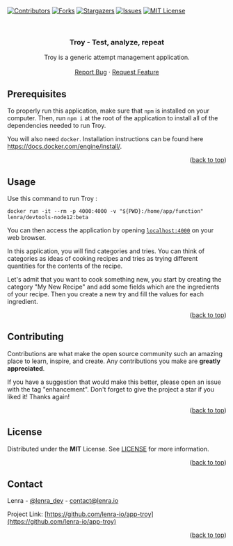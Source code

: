 <div id="top"></div>
<!--
*** This README was created with https://github.com/othneildrew/Best-README-Template
-->



<!-- PROJECT SHIELDS -->
[![Contributors][contributors-shield]][contributors-url]
[![Forks][forks-shield]][forks-url]
[![Stargazers][stars-shield]][stars-url]
[![Issues][issues-shield]][issues-url]
[![MIT License][license-shield]][license-url]



<!-- PROJECT LOGO -->
<br />
<div align="center">

<h3 align="center">Troy - Test, analyze, repeat</h3>

  <p align="center">
    Troy is a generic attempt management application.
    <br />
    <br />
    <a href="https://github.com/lenra-io/app-minella/issues">Report Bug</a>
    ·
    <a href="https://github.com/lenra-io/app-minella/issues">Request Feature</a>
  </p>
</div>




<!-- GETTING STARTED -->

## Prerequisites

To properly run this application, make sure that `npm` is installed on your computer.
Then, run `npm i` at the root of the application to install all of the dependencies needed to run Troy.

You will also need `docker`. Installation instructions can be found here https://docs.docker.com/engine/install/.

<p align="right">(<a href="#top">back to top</a>)</p>


<!-- USAGE EXAMPLES -->
## Usage

Use this command to run Troy :
```console
docker run -it --rm -p 4000:4000 -v "${PWD}:/home/app/function" lenra/devtools-node12:beta
```

You can then access the application by opening [`localhost:4000`](http://localhost:4000) on your web browser. 

In this application, you will find categories and tries. 
You can think of categories as ideas of cooking recipes and tries as trying different quantities for the contents of the recipe.

Let's admit that you want to cook something new, you start by creating the category "My New Recipe" and add some fields which are the ingredients of your recipe. Then you create a new try and fill the values for each ingredient.

<p align="right">(<a href="#top">back to top</a>)</p>


<!-- CONTRIBUTING -->
## Contributing

Contributions are what make the open source community such an amazing place to learn, inspire, and create. Any contributions you make are **greatly appreciated**.

If you have a suggestion that would make this better, please open an issue with the tag "enhancement".
Don't forget to give the project a star if you liked it! Thanks again!

<p align="right">(<a href="#top">back to top</a>)</p>



<!-- LICENSE -->
## License

Distributed under the **MIT** License. See [LICENSE](./LICENSE) for more information.

<p align="right">(<a href="#top">back to top</a>)</p>



<!-- CONTACT -->
## Contact

Lenra - [@lenra_dev](https://twitter.com/lenra_dev) - contact@lenra.io

Project Link: [https://github.com/lenra-io/app-troy](https://github.com/lenra-io/app-troy)

<p align="right">(<a href="#top">back to top</a>)</p>


<!-- MARKDOWN LINKS & IMAGES -->
<!-- https://www.markdownguide.org/basic-syntax/#reference-style-links -->
[contributors-shield]: https://img.shields.io/github/contributors/lenra-io/app-troy.svg?style=for-the-badge
[contributors-url]: https://github.com/lenra-io/app-troy/graphs/contributors
[forks-shield]: https://img.shields.io/github/forks/lenra-io/app-troy.svg?style=for-the-badge
[forks-url]: https://github.com/lenra-io/app-troy/network/members
[stars-shield]: https://img.shields.io/github/stars/lenra-io/app-troy.svg?style=for-the-badge
[stars-url]: https://github.com/lenra-io/app-troy/stargazers
[issues-shield]: https://img.shields.io/github/issues/lenra-io/app-troy.svg?style=for-the-badge
[issues-url]: https://github.com/lenra-io/app-troy/issues
[license-shield]: https://img.shields.io/github/license/lenra-io/app-troy.svg?style=for-the-badge
[license-url]: https://github.com/lenra-io/app-troy/blob/master/LICENSE

